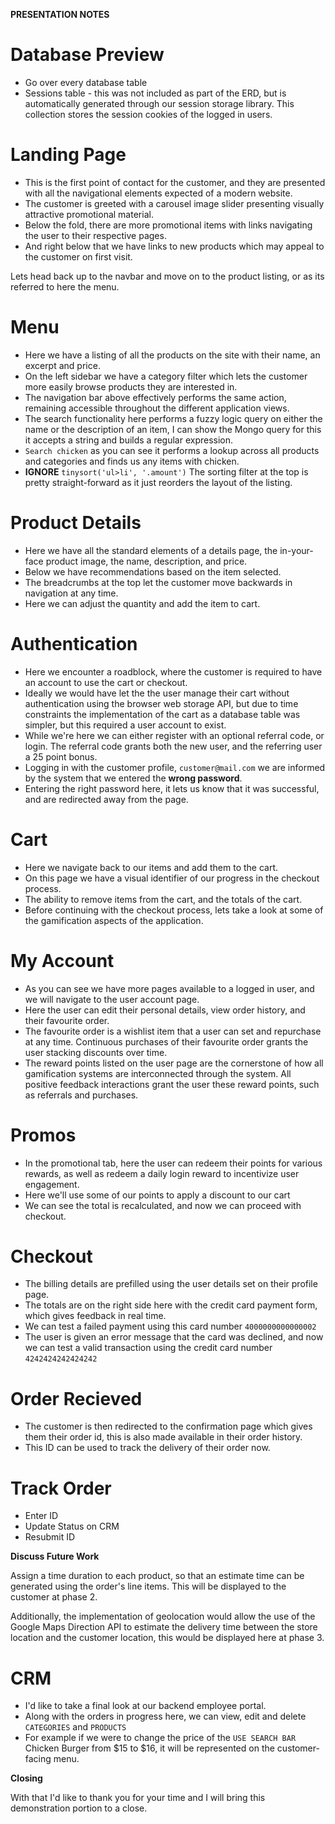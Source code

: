 **PRESENTATION NOTES**

# Database Preview

- Go over every database table
- Sessions table - this was not included as part of the ERD, but is automatically generated through our session storage library. This collection stores the session cookies of the logged in users.

# Landing Page

- This is the first point of contact for the customer, and they are presented with all the navigational elements expected of a modern website.
- The customer is greeted with a carousel image slider presenting visually attractive promotional material.
- Below the fold, there are more promotional items with links navigating the user to their respective pages.
- And right below that we have links to new products which may appeal to the customer on first visit.

Lets head back up to the navbar and move on to the product listing, or as its referred to here the menu.

# Menu

- Here we have a listing of all the products on the site with their name, an excerpt and price.
- On the left sidebar we have a category filter which lets the customer more easily browse products they are interested in.
- The navigation bar above effectively performs the same action, remaining accessible throughout the different application views.
- The search functionality here performs a fuzzy logic query on either the name or the description of an item, I can show the Mongo query for this it accepts a string and builds a regular expression.
- `Search chicken` as you can see it performs a lookup across all products and categories and finds us any items with chicken.
- **IGNORE** `tinysort('ul>li', '.amount')` The sorting filter at the top is pretty straight-forward as it just reorders the layout of the listing.

# Product Details

- Here we have all the standard elements of a details page, the in-your-face product image, the name, description, and price.
- Below we have recommendations based on the item selected.
- The breadcrumbs at the top let the customer move backwards in navigation at any time.
- Here we can adjust the quantity and add the item to cart.

# Authentication

- Here we encounter a roadblock, where the customer is required to have an account to use the cart or checkout.
- Ideally we would have let the the user manage their cart without authentication using the browser web storage API, but due to time constraints the implementation of the cart as a database table was simpler, but this required a user account to exist.
- While we're here we can either register with an optional referral code, or login. The referral code grants both the new user, and the referring user a 25 point bonus.
- Logging in with the customer profile, `customer@mail.com` we are informed by the system that we entered the **wrong password**.
- Entering the right password here, it lets us know that it was successful, and are redirected away from the page.

# Cart

- Here we navigate back to our items and add them to the cart.
- On this page we have a visual identifier of our progress in the checkout process.
- The ability to remove items from the cart, and the totals of the cart.
- Before continuing with the checkout process, lets take a look at some of the gamification aspects of the application.

# My Account

- As you can see we have more pages available to a logged in user, and we will navigate to the user account page.
- Here the user can edit their personal details, view order history, and their favourite order.
- The favourite order is a wishlist item that a user can set and repurchase at any time. Continuous purchases of their favourite order grants the user stacking discounts over time.
- The reward points listed on the user page are the cornerstone of how all gamification systems are interconnected through the system. All positive feedback interactions grant the user these reward points, such as referrals and purchases.

# Promos

- In the promotional tab, here the user can redeem their points for various rewards, as well as redeem a daily login reward to incentivize user engagement.
- Here we'll use some of our points to apply a discount to our cart
- We can see the total is recalculated, and now we can proceed with checkout.

# Checkout

- The billing details are prefilled using the user details set on their profile page.
- The totals are on the right side here with the credit card payment form, which gives feedback in real time.
- We can test a failed payment using this card number `4000000000000002`
- The user is given an error message that the card was declined, and now we can test a valid transaction using the credit card number `4242424242424242`

# Order Recieved

- The customer is then redirected to the confirmation page which gives them their order id, this is also made available in their order history.
- This ID can be used to track the delivery of their order now.

# Track Order

- Enter ID
- Update Status on CRM
- Resubmit ID

**Discuss Future Work**

Assign a time duration to each product, so that an estimate time can be generated using the order's line items. This will be displayed to the customer at phase 2.

Additionally, the implementation of geolocation would allow the use of the Google Maps Direction API to estimate the delivery time between the store location and the customer location, this would be displayed here at phase 3.

# CRM

- I'd like to take a final look at our backend employee portal.
- Along with the orders in progress here, we can view, edit and delete `CATEGORIES` and `PRODUCTS`
- For example if we were to change the price of the `USE SEARCH BAR` Chicken Burger from $15 to $16, it will be represented on the customer-facing menu.

**Closing**

With that I'd like to thank you for your time and I will bring this demonstration portion to a close.
